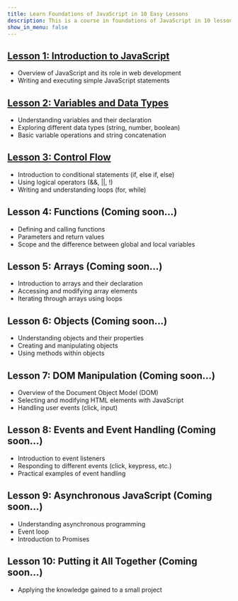 ```yaml
---
title: Learn Foundations of JavaScript in 10 Easy Lessons
description: This is a course in foundations of JavaScript in 10 lessons with easy to use interactive workbooks.
show_in_menu: false
---
```




## <a href="https://app.scribbler.live/?jsnb=https://scribbler.live/learn/intro-lesson-1.jsnb">Lesson 1: Introduction to JavaScript</a>
- Overview of JavaScript and its role in web development
- Writing and executing simple JavaScript statements

## <a href="https://app.scribbler.live/?jsnb=https://scribbler.live/learn/intro-lesson-2.jsnb">Lesson 2: Variables and Data Types</a>
- Understanding variables and their declaration
- Exploring different data types (string, number, boolean)
- Basic variable operations and string concatenation

## <a href="https://app.scribbler.live/?jsnb=https://scribbler.live/learn/intro-lesson-1.jsnb">Lesson 3: Control Flow<a>
- Introduction to conditional statements (if, else if, else)
- Using logical operators (&&, ||, !)
- Writing and understanding loops (for, while)

## Lesson 4: Functions (Coming soon...)
- Defining and calling functions
- Parameters and return values
- Scope and the difference between global and local variables

## Lesson 5: Arrays (Coming soon...)
- Introduction to arrays and their declaration
- Accessing and modifying array elements
- Iterating through arrays using loops

## Lesson 6: Objects (Coming soon...)
- Understanding objects and their properties
- Creating and manipulating objects
- Using methods within objects

## Lesson 7: DOM Manipulation (Coming soon...)
- Overview of the Document Object Model (DOM)
- Selecting and modifying HTML elements with JavaScript
- Handling user events (click, input)

## Lesson 8: Events and Event Handling (Coming soon...)
- Introduction to event listeners
- Responding to different events (click, keypress, etc.)
- Practical examples of event handling

## Lesson 9: Asynchronous JavaScript (Coming soon...)
- Understanding asynchronous programming
- Event loop
- Introduction to Promises

## Lesson 10: Putting it All Together (Coming soon...)
- Applying the knowledge gained to a small project


